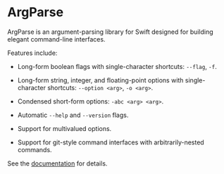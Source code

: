 # ArgParse

ArgParse is an argument-parsing library for Swift designed for building elegant command-line interfaces.

Features include:

* Long-form boolean flags with single-character shortcuts: `--flag`, `-f`.

* Long-form string, integer, and floating-point options with
  single-character shortcuts: `--option <arg>`, `-o <arg>`.

* Condensed short-form options: `-abc <arg> <arg>`.

* Automatic `--help` and `--version` flags.

* Support for multivalued options.

* Support for git-style command interfaces with arbitrarily-nested commands.

See the [documentation][docs] for details.

[docs]: http://mulholland.xyz/docs/argparse/
